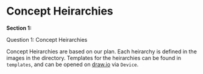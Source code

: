 # Concept Heirarchies

**Section 1:**


Question 1: Concept Heirarchies

Concept Heirarchies are based on our plan. Each heirarchy is defined in the images in the directory. Templates for the heirarchies can be found in `templates`, and can be opened on [draw.io](https://www.draw.io) via `Device`. 